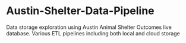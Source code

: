 # Austin-Shelter-Data-Pipeline
Data storage exploration using Austin Animal Shelter Outcomes live database. Various ETL pipelines including both local and cloud storage
